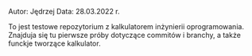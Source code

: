 Autor: Jędrzej
Data: 28.03.2022 r.


To jest testowe repozytorium z kalkulatorem inżynierii oprogramowania. 
Znajduja się tu pierwsze próby dotyczące commitów i branchy, a także funckje tworzące kalkulator.

